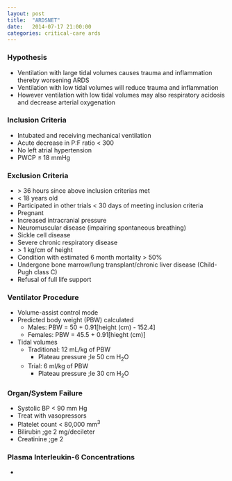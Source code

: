 ```yaml
---
layout: post
title:  "ARDSNET"
date:   2014-07-17 21:00:00
categories: critical-care ards
---
```


### Hypothesis
* Ventilation with large tidal volumes causes trauma and inflammation thereby worsening ARDS
* Ventilation with low tidal volumes will reduce trauma and inflammation
* However ventilation with low tidal volumes may also respiratory acidosis and decrease arterial oxygenation

### Inclusion Criteria
* Intubated and receiving mechanical ventilation
* Acute decrease in P:F ratio \< 300
* No left atrial hypertension
* PWCP &le; 18 mmHg

### Exclusion Criteria
* \> 36 hours since above inclusion criterias met
* \< 18 years old
* Participated in other trials \< 30 days of meeting inclusion criteria
* Pregnant
* Increased intracranial pressure
* Neuromuscular disease (impairing spontaneous breathing)
* Sickle cell disease
* Severe chronic respiratory disease
* \> 1 kg/cm of height
* Condition with estimated 6 month mortality \> 50%
* Undergone bone marrow/lung transplant/chronic liver disease (Child-Pugh class C)
* Refusal of full life support

### Ventilator Procedure
* Volume-assist control mode
* Predicted body weight (PBW) calculated
  * Males: PBW = 50 + 0.91[height (cm) - 152.4]
  * Females: PBW = 45.5 + 0.91[hieght (cm)]
* Tidal volumes
  * Traditional: 12 mL/kg of PBW
    * Plateau pressure ;le 50 cm H<sub>2</sub>O 
  * Trial: 6 ml/kg of PBW
    * Plateau pressure ;le 30 cm H<sub>2</sub>O
    
### Organ/System Failure
* Systolic BP < 90 mm Hg
* Treat with vasopressors
* Platelet count < 80,000 mm<sup>3</sup>
* Bilirubin ;ge 2 mg/decileter
* Creatinine ;ge 2 

### Plasma Interleukin-6 Concentrations
* 